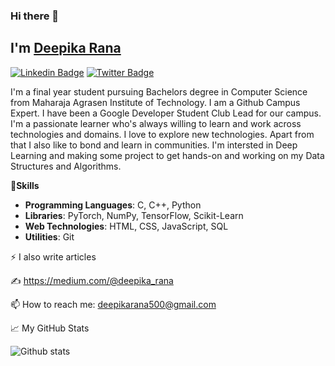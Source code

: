 ### Hi there 👋

<!--
**deepika-rana/deepika-rana** is a ✨ _special_ ✨ repository because its `README.md` (this file) appears on your GitHub profile.

Here are some ideas to get you started:

- 🔭 I’m currently working on ...
- 🌱 I’m currently learning ...
- 👯 I’m looking to collaborate on ...
- 🤔 I’m looking for help with ...
- 💬 Ask me about ...

- 😄 Pronouns: ...
- ⚡ Fun fact: ...
-->

## I'm [Deepika Rana](https://deepika-rana.github.io/)

[![Linkedin Badge](https://img.shields.io/badge/-LinkedIn-0e76a8?style=flat-square&logo=Linkedin&logoColor=white)](https://linkedin.com/in/deepika-rana)
[![Twitter Badge](https://img.shields.io/badge/-Twitter-00acee?style=flat-square&logo=Twitter&logoColor=white)](https://twitter.com/deepika_rana_)

I'm a final year student pursuing Bachelors degree in Computer Science from Maharaja Agrasen Institute of Technology. I am a Github Campus Expert. I have been a Google Developer Student Club Lead for our campus. I'm a passionate learner who's always willing to learn and work across technologies and domains. I love to explore new technologies. Apart from that I also like to bond and learn in communities. I'm intersted in Deep Learning and making some project to get hands-on and working on my Data Structures and Algorithms.

    
🔭**Skills**

- **Programming Languages**: C, C++, Python
- **Libraries**: PyTorch, NumPy, TensorFlow, Scikit-Learn
- **Web Technologies**: HTML, CSS, JavaScript, SQL
- **Utilities**: Git

⚡  I also write articles 

✍ https://medium.com/@deepika_rana

📫 How to reach me: deepikarana500@gmail.com

📈 My GitHub Stats

![Github stats](https://github-readme-stats.vercel.app/api?username=deepika-rana&show_icons=true&hide_border=true&theme=gotham)
